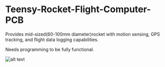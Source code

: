 # Teensy-Rocket-Flight-Computer-PCB

 Provides mid-sized(60-100mm diameter)rocket with motion sensing, GPS tracking, and flight data logging capabilities. 
 
 Needs programming to be fully functional.
 
 ![alt text]()
